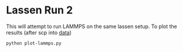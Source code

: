 # Lassen Run 2

This will attempt to run LAMMPS on the same lassen setup.
To plot the results (after scp into [data](data))

```bash
python plot-lammps.py
```
